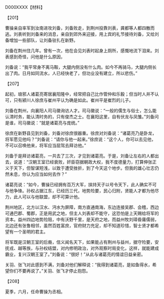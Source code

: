 D000XXXX【材料】

【201】

曹操亲自率军到汝南进攻刘备，刘备败走，到荆州投靠刘表，龚都等人都四散而逃。刘表听到刘备来的消息，亲自到郊外来迎接，用上宾的礼节接待刘备，又给刘备增加一些部队，让刘备驻扎在新野。

刘备在荆州住几年。曾有一次，他在会见刘表时起身上厕所，感慨地流下泪来。刘表感到奇怪，问他是什么原因，

刘备说：“我平常身不离马鞍，大腿内侧没有什么肉。如今不再骑马，大腿内侧长出了肉。日月如同流水，人已经快老了，但功业没有建立，所以悲伤。”

【207】

起初，琅邪人诸葛亮寄居襄阳隆中，经常把自己比作管仲和乐毅；但当时人并不认可，只有颍川人徐庶与崔州平认为确是如此。崔州平是崔烈的儿子。

刘备在荆州，向襄阳人司马徽询访人才。司马徽说：“一般的儒生与俗士，怎么能认清时务，能认清时务的，只有俊杰之士。在襄阳这里，自有伏龙与凤雏。”刘备问是谁，司马徽说：“就是诸葛亮与庞统。”

徐庶在新野县见到刘备，刘备对徐庶很器重。徐庶对刘备说：“诸葛亮乃是卧龙，将军愿见他吗？”刘备说：“请你与他一起来。”徐庶说：“这个人，你可以去见他，不可以召唤他来，将军应当屈驾去拜访他。”

刘备于是拜访诸葛亮，一共去了三次，才见到诸葛亮。于是，刘备让左右的人都出去，说道：“汉朝王室已经衰败，奸臣窃据朝政大权，我不度德量力，打算伸张正义于天下，但智谋短浅，以致于遭受挫折，到了今天这个地步。但我的雄心壮志仍然未息，你认为应当如何去作？”

诸葛亮说：“如今，曹操已经拥有百万大军，挟持天子以号令天下，此人确实不可与他争锋。孙权占据江东，已经历三代，地势险要，民心归附，贤能人才都为他尽力，此人可以与他联盟，却不可算计他。

荆州地区，北方以汉水、沔水为屏障，南方直通南海，东边连接吴郡、会稽，西边可通巴郡、蜀郡，正是用武之地，但主人刘表却不能守，这恐怕是上天赐给将军的资本。益州四边地势险阻，中有沃野千里，是天府之地，而益州牧刘璋昏庸儒弱，北边还有张鲁相邻，虽然百姓富庶，官府财力充足，却不知道珍惜，智士贤才都希望有一个圣明的君主。

将军既是汉朝王室的后裔，信义闻名天下，如果能占有荆州与益州，据守险要，安抚戎、越等族，与孙权结盟，对内修明政治，对外观察时局变化，这样，就能建成霸业，复兴汉朝王室了。”刘备说：“很好！”从此与诸葛亮的情谊日益亲密。

关羽、张飞对此感到不满，刘备对他们解释说：“我得到诸葛亮，是如鱼得水，希望你们不要再说了。”关羽、张飞才停止抱怨。



【208】

夏季，六月，任命曹操为丞相。



